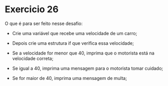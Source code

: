 # Exercicio 26

O que é para ser feito nesse desafio:

-   Crie uma variável que recebe uma velocidade de um carro;

-   Depois crie uma estrutura if que verifica essa velocidade;

-   Se a velocidade for menor que 40, imprima que o motorista está na velocidade correta;

-   Se igual a 40, imprima uma mensagem para o motorista tomar cuidado;

-   Se for maior de 40, imprima uma mensagem de multa;
